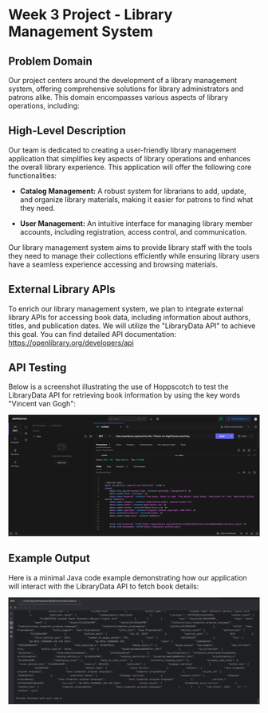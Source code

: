# Week 3 Project - Library Management System

## Problem Domain
Our project centers around the development of a library management system, offering comprehensive solutions for library administrators and patrons alike. This domain encompasses various aspects of library operations, including:

## High-Level Description
Our team is dedicated to creating a user-friendly library management application that simplifies key aspects of library operations and enhances the overall library experience. This application will offer the following core functionalities:

- **Catalog Management:** A robust system for librarians to add, update, and organize library materials, making it easier for patrons to find what they need.

- **User Management:** An intuitive interface for managing library member accounts, including registration, access control, and communication.

Our library management system aims to provide library staff with the tools they need to manage their collections efficiently while ensuring library users have a seamless experience accessing and browsing materials.

## External Library APIs
To enrich our library management system, we plan to integrate external library APIs for accessing book data, including information about authors, titles, and publication dates. We will utilize the "LibraryData API" to achieve this goal. You can find detailed API documentation: https://openlibrary.org/developers/api

## API Testing
Below is a screenshot illustrating the use of Hoppscotch to test the LibraryData API for retrieving book information by using the key words "Vincent van Gogh":

![Hoppscotch Screenshot](screenshot.png)

## Example Output
Here is a minimal Java code example demonstrating how our application will interact with the LibraryData API to fetch book details:

![Output Screenshot](output.png)
